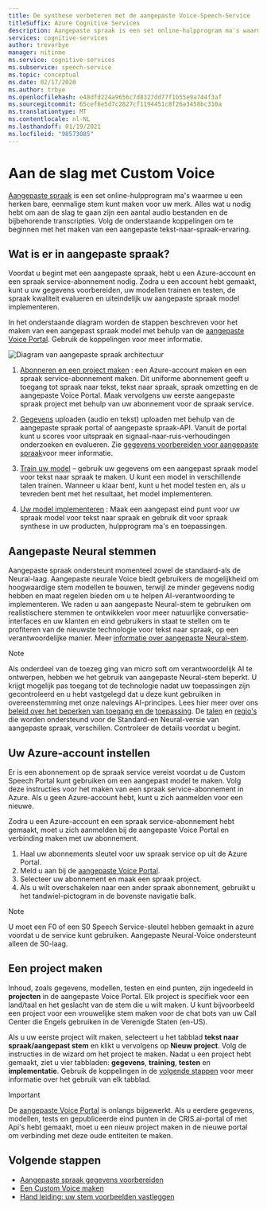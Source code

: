 ```yaml
---
title: De synthese verbeteren met de aangepaste Voice-Speech-Service
titleSuffix: Azure Cognitive Services
description: Aangepaste spraak is een set online-hulpprogram ma's waarmee u een herken bare, eenmalige stem kunt maken voor uw merk. Alles wat u nodig hebt om aan de slag te gaan zijn een aantal audio bestanden en de bijbehorende transcripties. Volg de onderstaande koppelingen om aan de slag te gaan met het maken van een aangepaste spraak-naar-tekst-ervaring.
services: cognitive-services
author: trevorbye
manager: nitinme
ms.service: cognitive-services
ms.subservice: speech-service
ms.topic: conceptual
ms.date: 02/17/2020
ms.author: trbye
ms.openlocfilehash: e48dfd224a9656c7d8327dd77f1b55e9a744f3af
ms.sourcegitcommit: 65cef6e5d7c2827cf1194451c8f26a3458bc310a
ms.translationtype: MT
ms.contentlocale: nl-NL
ms.lasthandoff: 01/19/2021
ms.locfileid: "98573085"
---
```

# <a name="get-started-with-custom-voice"></a>Aan de slag met Custom Voice

[Aangepaste spraak](https://aka.ms/customvoice) is een set online-hulpprogram ma's waarmee u een herken bare, eenmalige stem kunt maken voor uw merk. Alles wat u nodig hebt om aan de slag te gaan zijn een aantal audio bestanden en de bijbehorende transcripties. Volg de onderstaande koppelingen om te beginnen met het maken van een aangepaste tekst-naar-spraak-ervaring.

## <a name="whats-in-custom-voice"></a>Wat is er in aangepaste spraak?

Voordat u begint met een aangepaste spraak, hebt u een Azure-account en een spraak service-abonnement nodig. Zodra u een account hebt gemaakt, kunt u uw gegevens voorbereiden, uw modellen trainen en testen, de spraak kwaliteit evalueren en uiteindelijk uw aangepaste spraak model implementeren.

In het onderstaande diagram worden de stappen beschreven voor het maken van een aangepast spraak model met behulp van de [aangepaste Voice Portal](https://aka.ms/customvoice). Gebruik de koppelingen voor meer informatie.

![Diagram van aangepaste spraak architectuur](media/custom-voice/custom-voice-diagram.png)

1. [Abonneren en een project maken](#set-up-your-azure-account) : een Azure-account maken en een spraak service-abonnement maken. Dit uniforme abonnement geeft u toegang tot spraak naar tekst, tekst naar spraak, spraak omzetting en de aangepaste Voice Portal. Maak vervolgens uw eerste aangepaste spraak project met behulp van uw abonnement voor de spraak service.

2. [Gegevens](how-to-custom-voice-create-voice.md#upload-your-datasets) uploaden (audio en tekst) uploaden met behulp van de aangepaste spraak portal of aangepaste spraak-API. Vanuit de portal kunt u scores voor uitspraak en signaal-naar-ruis-verhoudingen onderzoeken en evalueren. Zie [gegevens voorbereiden voor aangepaste spraak](how-to-custom-voice-prepare-data.md)voor meer informatie.

3. [Train uw model](how-to-custom-voice-create-voice.md#build-your-custom-voice-model) – gebruik uw gegevens om een aangepast spraak model voor tekst naar spraak te maken. U kunt een model in verschillende talen trainen. Wanneer u klaar bent, kunt u het model testen en, als u tevreden bent met het resultaat, het model implementeren.

4. [Uw model implementeren](how-to-custom-voice-create-voice.md#create-and-use-a-custom-voice-endpoint) : Maak een aangepast eind punt voor uw spraak model voor tekst naar spraak en gebruik dit voor spraak synthese in uw producten, hulpprogram ma's en toepassingen.

## <a name="custom-neural-voices"></a>Aangepaste Neural stemmen

Aangepaste spraak ondersteunt momenteel zowel de standaard-als de Neural-laag. Aangepaste neurale Voice biedt gebruikers de mogelijkheid om hoogwaardige stem modellen te bouwen, terwijl ze minder gegevens nodig hebben en maat regelen bieden om u te helpen AI-verantwoording te implementeren. We raden u aan aangepaste Neural-stem te gebruiken om realistischere stemmen te ontwikkelen voor meer natuurlijke conversatie-interfaces en uw klanten en eind gebruikers in staat te stellen om te profiteren van de nieuwste technologie voor tekst naar spraak, op een verantwoordelijke manier. Meer [informatie over aangepaste Neural-stem](https://aka.ms/CNV-Transparency-Note). 

> [!NOTE]
> Als onderdeel van de toezeg ging van micro soft om verantwoordelijk AI te ontwerpen, hebben we het gebruik van aangepaste Neural-stem beperkt. U krijgt mogelijk pas toegang tot de technologie nadat uw toepassingen zijn gecontroleerd en u hebt vastgelegd dat u deze kunt gebruiken in overeenstemming met onze nalevings AI-principes. Lees hier meer over ons [beleid over het beperken van toegang en de](https://aka.ms/gating-overview) [toepassing](https://aka.ms/customneural). De [talen](language-support.md#customization) en [regio's](regions.md#custom-voices) die worden ondersteund voor de Standard-en Neural-versie van aangepaste spraak, verschillen. Controleer de details voordat u begint.  

## <a name="set-up-your-azure-account"></a>Uw Azure-account instellen

Er is een abonnement op de spraak service vereist voordat u de Custom Speech Portal kunt gebruiken om een aangepast model te maken. Volg deze instructies voor het maken van een spraak service-abonnement in Azure. Als u geen Azure-account hebt, kunt u zich aanmelden voor een nieuwe.  

Zodra u een Azure-account en een spraak service-abonnement hebt gemaakt, moet u zich aanmelden bij de aangepaste Voice Portal en verbinding maken met uw abonnement.

1. Haal uw abonnements sleutel voor uw spraak service op uit de Azure Portal.
2. Meld u aan bij de [aangepaste Voice Portal](https://aka.ms/custom-voice).
3. Selecteer uw abonnement en maak een spraak project.
4. Als u wilt overschakelen naar een ander spraak abonnement, gebruikt u het tandwiel-pictogram in de bovenste navigatie balk.

> [!NOTE]
> U moet een F0 of een S0 Speech Service-sleutel hebben gemaakt in azure voordat u de service kunt gebruiken. Aangepaste Neural-Voice ondersteunt alleen de S0-laag. 

## <a name="how-to-create-a-project"></a>Een project maken

Inhoud, zoals gegevens, modellen, testen en eind punten, zijn ingedeeld in **projecten** in de aangepaste Voice Portal. Elk project is specifiek voor een land/taal en het geslacht van de stem die u wilt maken. U kunt bijvoorbeeld een project voor een vrouwelijke stem maken voor de chat bots van uw Call Center die Engels gebruiken in de Verenigde Staten (en-US).

Als u uw eerste project wilt maken, selecteert u het tabblad **tekst naar spraak/aangepast stem** en klikt u vervolgens op **Nieuw project**. Volg de instructies in de wizard om het project te maken. Nadat u een project hebt gemaakt, ziet u vier tabbladen: **gegevens**, **training**, **testen** en **implementatie**. Gebruik de koppelingen in de [volgende stappen](#next-steps) voor meer informatie over het gebruik van elk tabblad.

> [!IMPORTANT]
> De [aangepaste Voice Portal](https://aka.ms/custom-voice) is onlangs bijgewerkt. Als u eerdere gegevens, modellen, tests en gepubliceerde eind punten in de CRIS.ai-portal of met Api's hebt gemaakt, moet u een nieuw project maken in de nieuwe portal om verbinding met deze oude entiteiten te maken.

## <a name="next-steps"></a>Volgende stappen

- [Aangepaste spraak gegevens voorbereiden](how-to-custom-voice-prepare-data.md)
- [Een Custom Voice maken](how-to-custom-voice-create-voice.md)
- [Hand leiding: uw stem voorbeelden vastleggen](record-custom-voice-samples.md)
